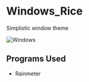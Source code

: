 # Windows_Rice
Simplistic window theme

![Windows](https://github.com/miscellaneous-mice/Windows_Rice/assets/79500624/8f17fb8c-e73c-4b02-8b6d-a160748ee05d)

## Programs Used
- Rainmeter
